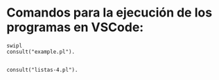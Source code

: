 # Comandos para la ejecución de los programas en VSCode:

    swipl
    consult("example.pl").


    consult("listas-4.pl").
